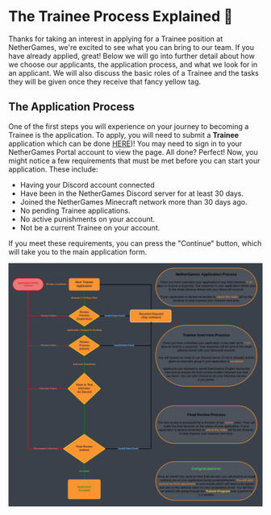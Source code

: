 # The Trainee Process Explained 📝
 Thanks for taking an interest in applying for a Trainee position at NetherGames, we're excited to see what you can bring to our team. If you have already applied, great! Below we will go into further detail about how we choose our applicants, the application process, and what we look for in an applicant. We will also discuss the basic roles of a Trainee and the tasks they will be given once they receive that fancy yellow tag.

 ## The Application Process
 One of the first steps you will experience on your journey to becoming a Trainee is the application. To apply, you will need to submit a **Trainee** application which can be done [HERE](https://portal.nethergames.org/request/11))! You may need to sign in to your NetherGames Portal account to view the page. All done? Perfect! Now, you might notice a few requirements that must be met before you can start your application. These include:
 * Having your Discord account connected
 * Have been in the NetherGames Discord server for at least 30 days.
 * Joined the NetherGames Minecraft network more than 30 days ago.
 * No pending Trainee applications.
 * No active punishments on your account.
 * Not be a current Trainee on your account.

If you meet these requirements, you can press the "Continue" button, which will take you to the main application form.

 
 ![Application_Process_Trainee](assets/Application_Process_Trainee.jpeg)
 
